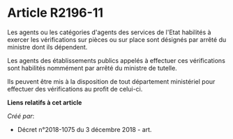 # Article R2196-11

Les agents ou les catégories d'agents des services de l'Etat habilités à exercer les vérifications sur pièces ou sur place
sont désignés par arrêté du ministre dont ils dépendent.

Les agents des établissements publics appelés à effectuer ces vérifications sont habilités nommément par arrêté du ministre
de tutelle.

Ils peuvent être mis à la disposition de tout département ministériel pour effectuer des vérifications au profit de celui-ci.

**Liens relatifs à cet article**

_Créé par_:

  - Décret n°2018-1075 du 3 décembre 2018 - art.

